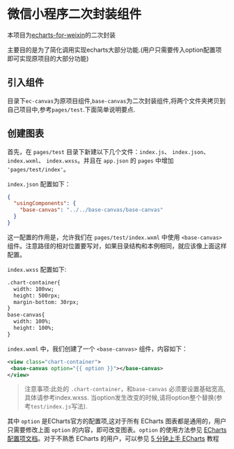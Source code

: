 # 微信小程序二次封装组件
本项目为[echarts-for-weixin](https://github.com/ecomfe/echarts-for-weixin)的二次封装

主要目的是为了简化调用实现echarts大部分功能.(用户只需要传入option配置项即可实现原项目的大部分功能)

## 引入组件
目录下`ec-canvas`为原项目组件,`base-canvas`为二次封装组件,将两个文件夹拷贝到自己项目中,参考`pages/test`.下面简单说明要点.

## 创建图表
首先，在 `pages/test` 目录下新建以下几个文件：`index.js`、 `index.json`、 `index.wxml`、 `index.wxss`。并且在 `app.json` 的 `pages` 中增加 `'pages/test/index'`。

`index.json` 配置如下：

```json
{
  "usingComponents": {
    "base-canvas": "../../base-canvas/base-canvas"
  }
}
```

这一配置的作用是，允许我们在 `pages/test/index.wxml` 中使用 `<base-canvas>` 组件。注意路径的相对位置要写对，如果目录结构和本例相同，就应该像上面这样配置。

`index.wxss` 配置如下:
```xml
.chart-container{
  width: 100vw;
  height: 500rpx;
  margin-bottom: 30rpx;
}
base-canvas{
  width: 100%;
  height: 100%;
}
```

`index.wxml` 中，我们创建了一个 `<base-canvas>` 组件，内容如下：

```xml
<view class="chart-container">
 <base-canvas option="{{ option }}"></base-canvas> 
</view>
```
> 注意事项:此处的 `.chart-container`，和`base-canvas` 必须要设置基础宽高,具体请参考index.wxss.
> 当option发生改变的时候,请将option整个替换(参考`test/index.js`写法).

其中 `option` 是ECharts官方的配置项,这对于所有 ECharts 图表都是通用的，用户只需要修改上面 `option` 的内容，即可改变图表。`option` 的使用方法参见 [ECharts 配置项文档](http://echarts.baidu.com/option.html)。对于不熟悉 ECharts 的用户，可以参见 [5 分钟上手 ECharts](http://echarts.baidu.com/tutorial.html#5%20%E5%88%86%E9%92%9F%E4%B8%8A%E6%89%8B%20ECharts) 教程



